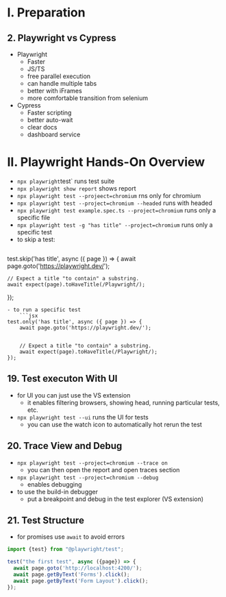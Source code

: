 
# I. Preparation

## 2. Playwright vs Cypress
- Playwright
	- Faster
	- JS/TS
	- free parallel execution
	- can handle multiple tabs
	- better with iFrames
	- more comfortable transition from selenium
- Cypress
	- Faster scripting
	- better auto-wait
	- clear docs
	- dashboard service


# II. Playwright Hands-On Overview
- `npx playwright`test` runs test suite
- `npx playwright show report` shows report
- `npx playwright test --projeect=chromium` rns only for chromium
- `npx playwright test --project=chromium --headed` runs with headed
- `npx playwright test example.spec.ts --project=chromium` runs only a specific file
- `npx playwright test -g "has title" --project=chromium` runs only a specific test
- to skip a test:
	```jsx
test.skip('has title', async ({ page }) => {
	await page.goto('https://playwright.dev/');
	
	// Expect a title "to contain" a substring.
	await expect(page).toHaveTitle(/Playwright/);
});
```
- to run a specific test
	```jsx
test.only('has title', async ({ page }) => {
	await page.goto('https://playwright.dev/');
	  
	
	// Expect a title "to contain" a substring.
	await expect(page).toHaveTitle(/Playwright/);
});
```

## 19. Test executon With UI
- for UI you can just use the VS extension
	- it enables filtering browsers, showing head, running particular tests, etc.
- `npx playwright test --ui` runs the UI for tests
	- you can use the watch icon to automatically hot rerun  the test

## 20. Trace View and Debug
- `npx playwright test --project=chromium --trace on`
	- you can then open the report and open traces section
- `npx playwright test --project=chromium --debug`
	- enables debugging
- to use the build-in debugger
	- put a breakpoint and debug in the test explorer (VS extension)

## 21. Test Structure
- for promises use `await` to avoid errors
```ts
import {test} from "@playwright/test";

test("the first test", async ({page}) => {
  await page.goto('http://localhost:4200/');
  await page.getByText('Forms').click();
  await page.getByText('Form Layout').click();
});
```

